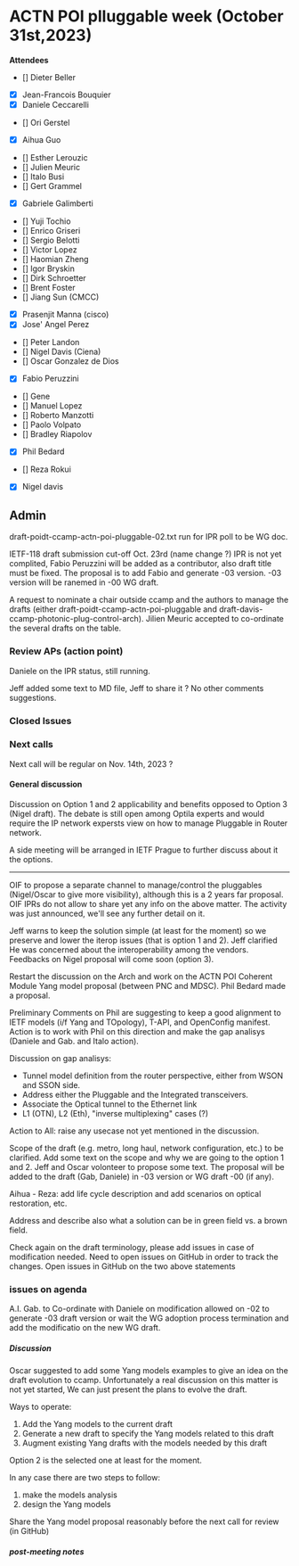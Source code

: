 # ACTN POI plluggable week (October 31st,2023)


****Attendees****
- [] Dieter Beller
- [x] Jean-Francois Bouquier
- [x] Daniele Ceccarelli
- [] Ori Gerstel
- [x] Aihua Guo
- [] Esther Lerouzic
- [] Julien Meuric
- [] Italo Busi
- [] Gert Grammel
- [x] Gabriele Galimberti 
- [] Yuji Tochio
- [] Enrico Griseri
- [] Sergio Belotti
- [] Victor Lopez
- [] Haomian Zheng
- [] Igor Bryskin
- [] Dirk Schroetter
- [] Brent Foster
- [] Jiang Sun (CMCC)
- [x] Prasenjit Manna (cisco)
- [x] Jose' Angel Perez
- [] Peter Landon
- [] Nigel Davis (Ciena)
- [] Oscar Gonzalez de Dios
- [x] Fabio Peruzzini
- [] Gene
- [] Manuel Lopez
- [] Roberto Manzotti
- [] Paolo Volpato
- [] Bradley Riapolov
- [x] Phil Bedard
- [] Reza Rokui
- [x] Nigel davis


## Admin

draft-poidt-ccamp-actn-poi-pluggable-02.txt run for IPR poll to be WG doc. 

IETF-118 draft submission cut-off Oct. 23rd (name change ?)
IPR is not yet complited, 
Fabio Peruzzini will be added as a contributor,
also draft title must be fixed.
The proposal is to add Fabio and generate -03 version. 
-03 version will be ranemed in -00 WG draft.

A request to nominate a chair outside ccamp and the authors to manage the drafts (either draft-poidt-ccamp-actn-poi-pluggable and draft-davis-ccamp-photonic-plug-control-arch).
Jilien Meuric accepted to co-ordinate the several drafts on the table.


### Review APs (action point) 

Daniele on the IPR status, still running.

Jeff added some text to MD file, Jeff to share it ?
No other comments suggestions.

### Closed Issues


### Next calls
Next call will be regular on Nov. 14th, 2023 ?

#### General discussion

Discussion on Option 1 and 2 applicability and benefits opposed to Option 3 (Nigel draft).  The debate is still open among Optila experts and would require the IP network expersts view on how to manage Pluggable in Router network.

A side meeting will be arranged in IETF Prague to further discuss about it the options.
 
---------- 
OIF to propose a separate channel to manage/control the pluggables (Nigel/Oscar to give more visibility), although this is a 2 years far proposal.
OIF IPRs do not allow to share yet any info on the above matter.
The activity was just announced, we'll see any further detail on it.

Jeff warns to keep the solution simple (at least for the moment) so we preserve and lower the iterop issues (that is option 1 and 2).
Jeff clarified He was concerned about the interoperability among the vendors.
Feedbacks on Nigel proposal will come soon (option 3).

Restart the discussion on the Arch and work on the ACTN POI Coherent Module Yang model proposal (between PNC and MDSC). Phil Bedard made a proposal.

Preliminary Comments on Phil are suggesting to keep a good alignment to IETF models (i/f Yang and TOpology), T-API, and
OpenConfig manifest. 
Action is to work with Phil on this direction and make the gap analisys (Daniele and Gab. and Italo action).

Discussion on gap analisys:
- Tunnel model definition from the router perspective, either   from WSON and SSON side.
- Address either the Pluggable and the Integrated transceivers.
- Associate the Optical tunnel to the Ethernet link
- L1 (OTN), L2 (Eth), "inverse multiplexing" cases (?)

Action to All: raise any usecase not yet mentioned in the discussion.

Scope of the draft (e.g. metro, long haul, network configuration, etc.) to be clarified. 
Add some text on the scope and why we are going to the option 1 and 2. Jeff and Oscar volonteer to propose some text.
The proposal will be added to the draft (Gab, Daniele) in -03 version or WG draft -00 (if any).

Aihua - Reza: add life cycle description and add scenarios on optical restoration, etc.

Address and describe also what a solution can be in green field vs. a brown field.

Check again on the draft terminology, please add issues in case of modification needed.
Need to open issues on GitHub in order to track the changes.
Open issues in GitHub on the two above statements
 
### issues on agenda
 
A.I. Gab. to Co-ordinate with Daniele on modification allowed on -02 to generate -03 draft version or wait the WG adoption process termination and add the modificatio on the new WG draft.

##### Discussion

Oscar suggested to add some Yang models examples to give an
idea on the draft evolution to ccamp. Unfortunately a real 
discussion on this matter is not yet started, We can just present the plans to evolve the draft.

Ways to operate:
1) Add the Yang models to the current draft
2) Generate a new draft to specify the Yang models related to this draft
3) Augment existing Yang drafts with the models needed by this draft

Option 2 is the selected one at least for the moment.

In any case there are two steps to follow:
1) make the models analysis
2) design the Yang models

Share the Yang model proposal reasonably before the next call for review (in GitHub)

##### post-meeting notes 


